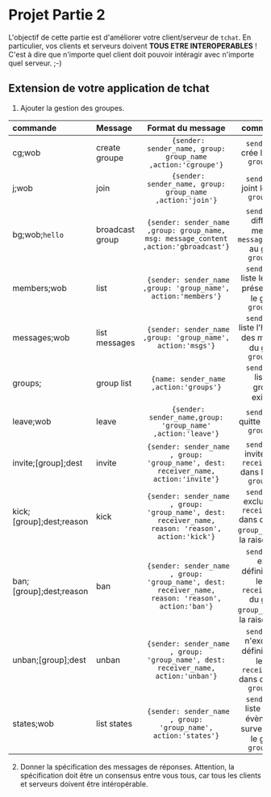 # Projet Partie 2

L'objectif de cette partie est d'améliorer votre client/serveur de `tchat`. En particulier, vos clients et serveurs doivent **TOUS ETRE INTEROPERABLES** ! C'est à dire que n'importe quel client doit pouvoir intéragir avec n'importe quel serveur. ;-)

## Extension de votre application de tchat

1. Ajouter la gestion des groupes.

|commande| Message  | Format du message | commentaires
| :------------| :------------ |:---------------:|:---------------:|
|cg;wob | create groupe     |       ``` {sender: sender_name, group: group_name ,action:'cgroupe'}```      |  `sender_name` crée le groupe `group_name`|
|j;wob | join     |       ``` {sender: sender_name, group: group_name ,action:'join'}```      |  `sender_name` joint le groupe `group_name`|
|bg;wob;`hello` | broadcast group     |       ``` {sender: sender_name ,group: group_name, msg: message_content ,action:'gbroadcast'}```      |  `sender_name` diffuse le message `message_content` au groupe `group_name`|
|members;wob| list   |       ``` {sender: sender_name ,group: 'group_name', action:'members'}```       |   `sender_name` liste les clients présents dans le groupe `group_name`
|messages;wob| list messages   |       ``` {sender: sender_name ,group: 'group_name', action:'msgs'}```       |   `sender_name` liste l'historique des messages du groupe `group_name`
|groups;| group list   |       ``` {name: sender_name ,action:'groups'}```       |   `sender_name` liste les groupes existants
|leave;wob| leave   |        ``` {sender: sender_name,group: 'group_name' ,action:'leave'}``` |    `sender_name` quitte le groupe `group_name`
|invite;[group];dest| invite   |        ``` {sender: sender_name , group: 'group_name', dest: receiver_name, action:'invite'}``` |    `sender_name` invite le user `receiver_name` dans le groupe `group_name`
|kick;[group];dest;reason| kick   |        ``` {sender: sender_name , group: 'group_name', dest: receiver_name, reason: 'reason', action:'kick'}``` |    `sender_name` exclut le user `receiver_name` dans du groupe `group_name` avec la raison `reason`|
|ban;[group];dest;reason| ban   |        ``` {sender: sender_name , group: 'group_name', dest: receiver_name, reason: 'reason', action:'ban'}``` |    `sender_name` exclut définitivement le user `receiver_name` du groupe `group_name` avec la raison `reason`|
|unban;[group];dest| unban   |        ``` {sender: sender_name , group: 'group_name', dest: receiver_name, action:'unban'}``` |    `sender_name` n'exclut plus définitivement le user `receiver_name` dans du groupe `group_name`|
|states;wob| list states   |       ``` {sender: sender_name , group: 'group_name', action:'states'}```       |   `sender_name` liste tous les évènements survenus dans le groupe `group_name`

2. Donner la spécification des messages de réponses. Attention, la spécification doit être un consensus entre vous tous, car tous les clients et serveurs doivent être intéropérable.
